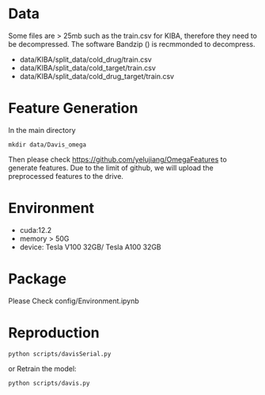# Data
Some files are > 25mb such as the train.csv for KIBA, therefore they need to be decompressed. 
The software Bandzip () is recmmonded to decompress.
- data/KIBA/split_data/cold_drug/train.csv
- data/KIBA/split_data/cold_target/train.csv
- data/KIBA/split_data/cold_drug_target/train.csv


# Feature Generation

In the main directory
```commandline
mkdir data/Davis_omega
```

Then please check https://github.com/yelujiang/OmegaFeatures to generate features.
Due to the limit of github, we will upload the preprocessed features to the drive.

# Environment
- cuda:12.2
- memory > 50G
- device: Tesla V100 32GB/ Tesla A100 32GB

# Package
Please Check config/Environment.ipynb

# Reproduction
```commandline
python scripts/davisSerial.py
```

or Retrain the model:
```commandline
python scripts/davis.py
```

